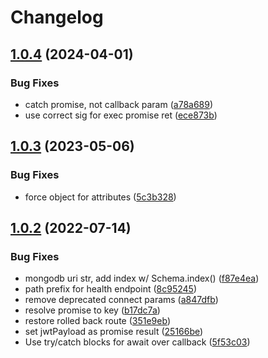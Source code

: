 # Changelog

## [1.0.4](https://github.com/arenaxr/arena-persist/compare/v1.0.3...v1.0.4) (2024-04-01)


### Bug Fixes

* catch promise, not callback param ([a78a689](https://github.com/arenaxr/arena-persist/commit/a78a68925fe33841c422cd30b6afeecdaf2fbc47))
* use correct sig for exec promise ret ([ece873b](https://github.com/arenaxr/arena-persist/commit/ece873b0673e8b94a3175c3d3727cabce3184d49))

## [1.0.3](https://github.com/arenaxr/arena-persist/compare/v1.0.2...v1.0.3) (2023-05-06)


### Bug Fixes

* force object for attributes ([5c3b328](https://github.com/arenaxr/arena-persist/commit/5c3b328b2705e2f41f7da33f31d165eff32664a2))

## [1.0.2](https://github.com/conix-center/arena-persist/compare/v1.0.1...v1.0.2) (2022-07-14)


### Bug Fixes

* mongodb uri str, add index w/ Schema.index() ([f87e4ea](https://github.com/conix-center/arena-persist/commit/f87e4ead86c92008ca06e5fbfbd9a87bad9c84b6))
* path prefix for health endpoint ([8c95245](https://github.com/conix-center/arena-persist/commit/8c95245d0177f34561f31d7c3406d69f605c41da))
* remove deprecated connect params ([a847dfb](https://github.com/conix-center/arena-persist/commit/a847dfbaa182ac849e71dc8fb9380ec246cff79a))
* resolve promise to key ([b17dc7a](https://github.com/conix-center/arena-persist/commit/b17dc7adc2d6fb16f1c9890e45b7ff86e7f9fe53))
* restore rolled back route ([351e9eb](https://github.com/conix-center/arena-persist/commit/351e9eb4e13a71e8eb3dd696df6a3773c306092c))
* set jwtPayload as promise result ([25166be](https://github.com/conix-center/arena-persist/commit/25166bee81fbc79978afa05c2b68472a53c7734a))
* Use try/catch blocks for await over callback ([5f53c03](https://github.com/conix-center/arena-persist/commit/5f53c0341e0e827d47de08ed193e9ab6a0f75bb6))
